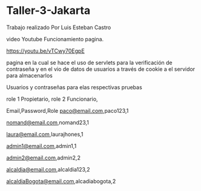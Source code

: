# Taller-3-Jakarta

Trabajo realizado Por Luis Esteban Castro

video Youtube Funcionamiento pagina.

https://youtu.be/vTCwy70EgpE


pagina en la cual se hace el uso de servlets para la verificación de contraseña y en el vio de datos de usuarios a
través de cookie a el servidor para almacenarlos

Usuarios y contraseñas para elas respectivas pruebas

role 1 Propietario,
role 2 Funcionario,

Email,Password,Role
paco@email.com,paco123,1

nomand@email.com,nomand23,1

laura@email.com,laurajhones,1

admin1@email.com,admin1,1

admin2@email.com,admin2,2

alcaldia@email.com,alcaldia123,2

alcaldiaBogota@email.com,alcadiabogota,2

